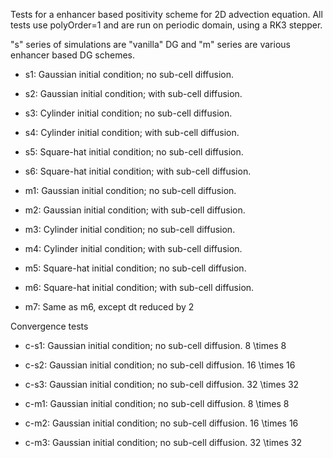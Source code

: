 Tests for a enhancer based positivity scheme for 2D advection
equation. All tests use polyOrder=1 and are run on periodic domain,
using a RK3 stepper.

"s" series of simulations are "vanilla" DG and "m" series are various
enhancer based DG schemes.

- s1: Gaussian initial condition; no sub-cell diffusion.
- s2: Gaussian initial condition; with sub-cell diffusion.
- s3: Cylinder initial condition; no sub-cell diffusion.
- s4: Cylinder initial condition; with sub-cell diffusion.
- s5: Square-hat initial condition; no sub-cell diffusion.
- s6: Square-hat initial condition; with sub-cell diffusion.

- m1: Gaussian initial condition; no sub-cell diffusion.
- m2: Gaussian initial condition; with sub-cell diffusion.
- m3: Cylinder initial condition; no sub-cell diffusion.
- m4: Cylinder initial condition; with sub-cell diffusion.
- m5: Square-hat initial condition; no sub-cell diffusion.
- m6: Square-hat initial condition; with sub-cell diffusion.
- m7: Same as m6, except dt reduced by 2

Convergence tests

- c-s1: Gaussian initial condition; no sub-cell diffusion. 8 \times 8
- c-s2: Gaussian initial condition; no sub-cell diffusion. 16 \times 16
- c-s3: Gaussian initial condition; no sub-cell diffusion. 32 \times 32

- c-m1: Gaussian initial condition; no sub-cell diffusion. 8 \times 8
- c-m2: Gaussian initial condition; no sub-cell diffusion. 16 \times 16
- c-m3: Gaussian initial condition; no sub-cell diffusion. 32 \times 32